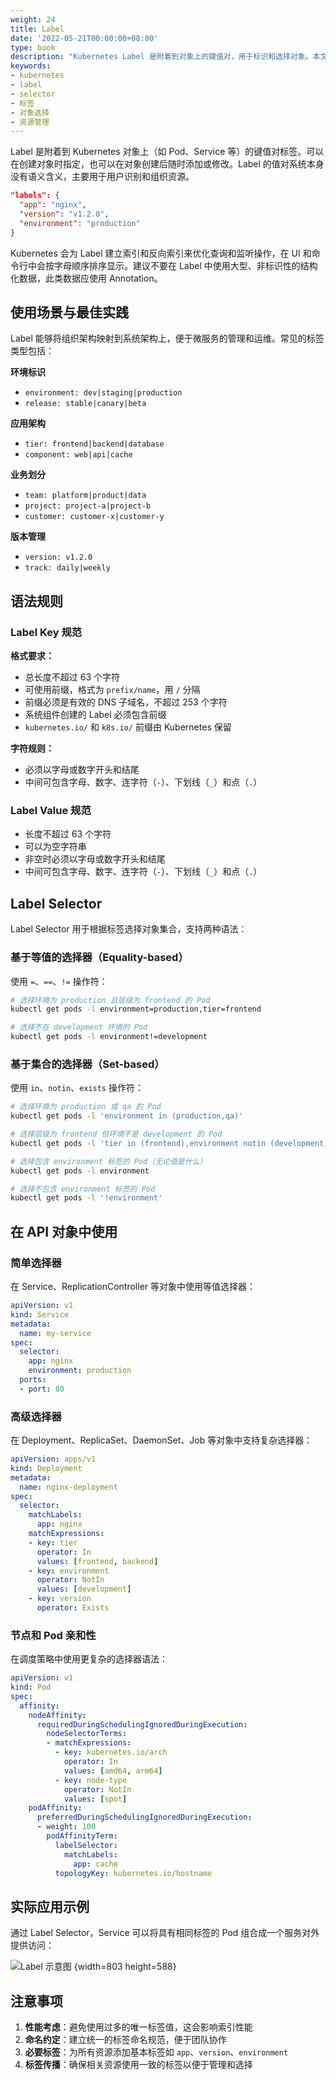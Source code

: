 ```yaml
---
weight: 24
title: Label
date: '2022-05-21T00:00:00+08:00'
type: book
description: "Kubernetes Label 是附着到对象上的键值对，用于标识和选择对象。本文详细介绍了 Label 的语法规则、选择器类型，以及在不同场景下的使用方法。"
keywords:
- kubernetes
- label
- selector
- 标签
- 对象选择
- 资源管理
---
```


Label 是附着到 Kubernetes 对象上（如 Pod、Service 等）的键值对标签。可以在创建对象时指定，也可以在对象创建后随时添加或修改。Label 的值对系统本身没有语义含义，主要用于用户识别和组织资源。

```json
"labels": {
  "app": "nginx",
  "version": "v1.2.0",
  "environment": "production"
}
```

Kubernetes 会为 Label 建立索引和反向索引来优化查询和监听操作，在 UI 和命令行中会按字母顺序排序显示。建议不要在 Label 中使用大型、非标识性的结构化数据，此类数据应使用 Annotation。

## 使用场景与最佳实践

Label 能够将组织架构映射到系统架构上，便于微服务的管理和运维。常见的标签类型包括：

**环境标识**

- `environment: dev|staging|production`
- `release: stable|canary|beta`

**应用架构**

- `tier: frontend|backend|database`
- `component: web|api|cache`

**业务划分**

- `team: platform|product|data`
- `project: project-a|project-b`
- `customer: customer-x|customer-y`

**版本管理**

- `version: v1.2.0`
- `track: daily|weekly`

## 语法规则

### Label Key 规范

**格式要求：**

- 总长度不超过 63 个字符
- 可使用前缀，格式为 `prefix/name`，用 `/` 分隔
- 前缀必须是有效的 DNS 子域名，不超过 253 个字符
- 系统组件创建的 Label 必须包含前缀
- `kubernetes.io/` 和 `k8s.io/` 前缀由 Kubernetes 保留

**字符规则：**

- 必须以字母或数字开头和结尾
- 中间可包含字母、数字、连字符（`-`）、下划线（`_`）和点（`.`）

### Label Value 规范

- 长度不超过 63 个字符
- 可以为空字符串
- 非空时必须以字母或数字开头和结尾
- 中间可包含字母、数字、连字符（`-`）、下划线（`_`）和点（`.`）

## Label Selector

Label Selector 用于根据标签选择对象集合，支持两种语法：

### 基于等值的选择器（Equality-based）

使用 `=`、`==`、`!=` 操作符：

```bash
# 选择环境为 production 且层级为 frontend 的 Pod
kubectl get pods -l environment=production,tier=frontend

# 选择不在 development 环境的 Pod
kubectl get pods -l environment!=development
```

### 基于集合的选择器（Set-based）

使用 `in`、`notin`、`exists` 操作符：

```bash
# 选择环境为 production 或 qa 的 Pod
kubectl get pods -l 'environment in (production,qa)'

# 选择层级为 frontend 但环境不是 development 的 Pod
kubectl get pods -l 'tier in (frontend),environment notin (development)'

# 选择包含 environment 标签的 Pod（无论值是什么）
kubectl get pods -l environment

# 选择不包含 environment 标签的 Pod
kubectl get pods -l '!environment'
```

## 在 API 对象中使用

### 简单选择器

在 Service、ReplicationController 等对象中使用等值选择器：

```yaml
apiVersion: v1
kind: Service
metadata:
  name: my-service
spec:
  selector:
    app: nginx
    environment: production
  ports:
  - port: 80
```

### 高级选择器

在 Deployment、ReplicaSet、DaemonSet、Job 等对象中支持复杂选择器：

```yaml
apiVersion: apps/v1
kind: Deployment
metadata:
  name: nginx-deployment
spec:
  selector:
    matchLabels:
      app: nginx
    matchExpressions:
    - key: tier
      operator: In
      values: [frontend, backend]
    - key: environment
      operator: NotIn
      values: [development]
    - key: version
      operator: Exists
```

### 节点和 Pod 亲和性

在调度策略中使用更复杂的选择器语法：

```yaml
apiVersion: v1
kind: Pod
spec:
  affinity:
    nodeAffinity:
      requiredDuringSchedulingIgnoredDuringExecution:
        nodeSelectorTerms:
        - matchExpressions:
          - key: kubernetes.io/arch
            operator: In
            values: [amd64, arm64]
          - key: node-type
            operator: NotIn
            values: [spot]
    podAffinity:
      preferredDuringSchedulingIgnoredDuringExecution:
      - weight: 100
        podAffinityTerm:
          labelSelector:
            matchLabels:
              app: cache
          topologyKey: kubernetes.io/hostname
```

## 实际应用示例

通过 Label Selector，Service 可以将具有相同标签的 Pod 组合成一个服务对外提供访问：

![Label 示意图](https://assets.jimmysong.io/images/book/kubernetes-handbook/cluster/label/labels.webp)
{width=803 height=588}

## 注意事项

1. **性能考虑**：避免使用过多的唯一标签值，这会影响索引性能
2. **命名约定**：建立统一的标签命名规范，便于团队协作
3. **必要标签**：为所有资源添加基本标签如 `app`、`version`、`environment`
4. **标签传播**：确保相关资源使用一致的标签以便于管理和选择
